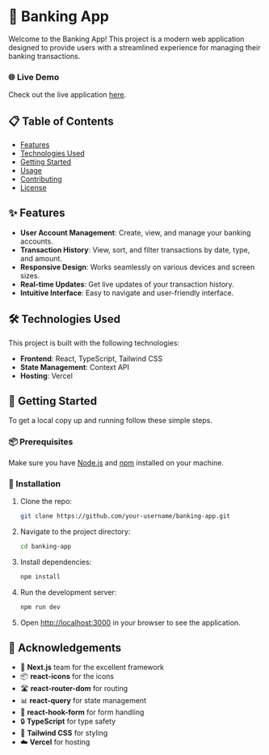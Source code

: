 # 🏦 Banking App

Welcome to the Banking App! This project is a modern web application designed to provide users with a streamlined experience for managing their banking transactions.

### 🌐 Live Demo

Check out the live application [here](https://banking-app-ten.vercel.app/).

## 📋 Table of Contents

- [Features](#features)
- [Technologies Used](#technologies-used)
- [Getting Started](#getting-started)
- [Usage](#usage)
- [Contributing](#contributing)
- [License](#license)

## ✨ Features

- **User Account Management**: Create, view, and manage your banking accounts.
- **Transaction History**: View, sort, and filter transactions by date, type, and amount.
- **Responsive Design**: Works seamlessly on various devices and screen sizes.
- **Real-time Updates**: Get live updates of your transaction history.
- **Intuitive Interface**: Easy to navigate and user-friendly interface.

## 🛠️ Technologies Used

This project is built with the following technologies:

- **Frontend**: React, TypeScript, Tailwind CSS
- **State Management**: Context API
- **Hosting**: Vercel

## 🚀 Getting Started

To get a local copy up and running follow these simple steps.

### 📦 Prerequisites

Make sure you have [Node.js](https://nodejs.org/) and [npm](https://www.npmjs.com/) installed on your machine.

### 🔧 Installation

1. Clone the repo:
   ```bash
   git clone https://github.com/your-username/banking-app.git
   ```
2. Navigate to the project directory:

   ```bash
   cd banking-app
   ```

3. Install dependencies:

   ```bash
   npm install
   ```

4. Run the development server:

   ```bash
   npm run dev
   ```

5. Open [http://localhost:3000](http://localhost:3000) in your browser to see the application.

## 🙏 Acknowledgements

- 🎉 **Next.js** team for the excellent framework
- 📦 **react-icons** for the icons
- 🛣️ **react-router-dom** for routing
- 📊 **react-query** for state management
- 📝 **react-hook-form** for form handling
- 🔒 **TypeScript** for type safety
- 🎨 **Tailwind CSS** for styling
- ☁️ **Vercel** for hosting
